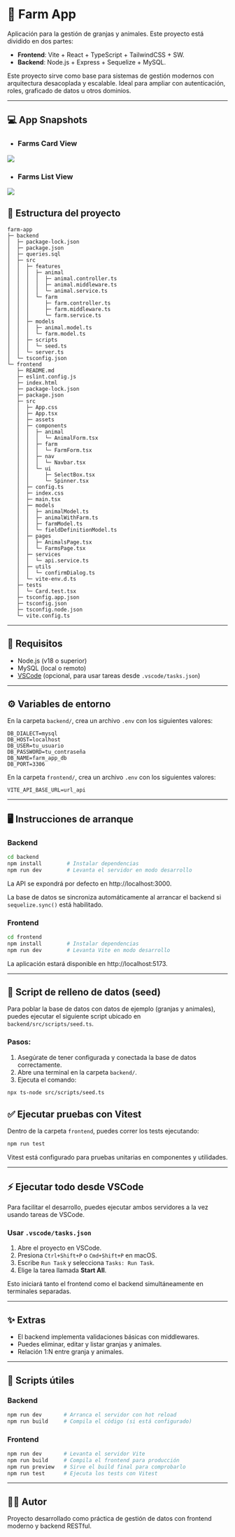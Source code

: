 # 🐄 Farm App

Aplicación para la gestión de granjas y animales. Este proyecto está dividido en dos partes:

- **Frontend**: Vite + React + TypeScript + TailwindCSS + SW.
- **Backend**: Node.js + Express + Sequelize + MySQL.

Este proyecto sirve como base para sistemas de gestión modernos con arquitectura desacoplada y escalable. Ideal para ampliar con autenticación, roles, graficado de datos u otros dominios.

---

## 💻 App Snapshots

- ### Farms Card View

<img src="assets/snapshot2.png">

- ### Farms List View

<img src="assets/snapshot1.png">

## 📁 Estructura del proyecto


```
farm-app
├─ backend
│  ├─ package-lock.json
│  ├─ package.json
│  ├─ queries.sql
│  ├─ src
│  │  ├─ features
│  │  │  ├─ animal
│  │  │  │  ├─ animal.controller.ts
│  │  │  │  ├─ animal.middleware.ts
│  │  │  │  └─ animal.service.ts
│  │  │  └─ farm
│  │  │     ├─ farm.controller.ts
│  │  │     ├─ farm.middleware.ts
│  │  │     └─ farm.service.ts
│  │  ├─ models
│  │  │  ├─ animal.model.ts
│  │  │  └─ farm.model.ts
│  │  ├─ scripts
│  │  │  └─ seed.ts
│  │  └─ server.ts
│  └─ tsconfig.json
└─ frontend
   ├─ README.md
   ├─ eslint.config.js
   ├─ index.html
   ├─ package-lock.json
   ├─ package.json
   ├─ src
   │  ├─ App.css
   │  ├─ App.tsx
   │  ├─ assets
   │  ├─ components
   │  │  ├─ animal
   │  │  │  └─ AnimalForm.tsx
   │  │  ├─ farm
   │  │  │  └─ FarmForm.tsx
   │  │  ├─ nav
   │  │  │  └─ Navbar.tsx
   │  │  └─ ui
   │  │     ├─ SelectBox.tsx
   │  │     └─ Spinner.tsx
   │  ├─ config.ts
   │  ├─ index.css
   │  ├─ main.tsx
   │  ├─ models
   │  │  ├─ animalModel.ts
   │  │  ├─ animalWithFarm.ts
   │  │  ├─ farmModel.ts
   │  │  └─ fieldDefinitionModel.ts
   │  ├─ pages
   │  │  ├─ AnimalsPage.tsx
   │  │  └─ FarmsPage.tsx
   │  ├─ services
   │  │  └─ api.service.ts
   │  ├─ utils
   │  │  └─ confirmDialog.ts
   │  └─ vite-env.d.ts
   ├─ tests
   │  └─ Card.test.tsx
   ├─ tsconfig.app.json
   ├─ tsconfig.json
   ├─ tsconfig.node.json
   └─ vite.config.ts

```

---

## 🚀 Requisitos

- Node.js (v18 o superior)
- MySQL (local o remoto)
- [VSCode](https://code.visualstudio.com/) (opcional, para usar tareas desde `.vscode/tasks.json`)

---

## ⚙️ Variables de entorno

En la carpeta `backend/`, crea un archivo `.env` con los siguientes valores:

```env
DB_DIALECT=mysql
DB_HOST=localhost
DB_USER=tu_usuario
DB_PASSWORD=tu_contraseña
DB_NAME=farm_app_db
DB_PORT=3306
```
En la carpeta `frontend/`, crea un archivo `.env` con los siguientes valores:

```env
VITE_API_BASE_URL=url_api
```


---

## 🖥️ Instrucciones de arranque

### Backend

```bash
cd backend
npm install        # Instalar dependencias
npm run dev        # Levanta el servidor en modo desarrollo
```

La API se expondrá por defecto en http://localhost:3000.

La base de datos se sincroniza automáticamente al arrancar el backend si `sequelize.sync()` está habilitado.

### Frontend

```bash
cd frontend
npm install        # Instalar dependencias
npm run dev        # Levanta Vite en modo desarrollo
```

La aplicación estará disponible en http://localhost:5173.

---

## 🌱 Script de relleno de datos (seed)

Para poblar la base de datos con datos de ejemplo (granjas y animales), puedes ejecutar el siguiente script ubicado en `backend/src/scripts/seed.ts`.

### Pasos:

1. Asegúrate de tener configurada y conectada la base de datos correctamente.
2. Abre una terminal en la carpeta `backend/`.
3. Ejecuta el comando:

```bash
npx ts-node src/scripts/seed.ts
```

## ✅ Ejecutar pruebas con Vitest

Dentro de la carpeta `frontend`, puedes correr los tests ejecutando:

```bash
npm run test
```

Vitest está configurado para pruebas unitarias en componentes y utilidades.

---

## ⚡ Ejecutar todo desde VSCode

Para facilitar el desarrollo, puedes ejecutar ambos servidores a la vez usando tareas de VSCode.

### Usar `.vscode/tasks.json`

1. Abre el proyecto en VSCode.
2. Presiona `Ctrl+Shift+P` o `Cmd+Shift+P` en macOS.
3. Escribe `Run Task` y selecciona `Tasks: Run Task`.
4. Elige la tarea llamada **Start All**.

Esto iniciará tanto el frontend como el backend simultáneamente en terminales separadas.

---

## ✨ Extras

- El backend implementa validaciones básicas con middlewares.
- Puedes eliminar, editar y listar granjas y animales.
- Relación 1:N entre granja y animales.

---

## 📌 Scripts útiles

### Backend

```bash
npm run dev       # Arranca el servidor con hot reload
npm run build     # Compila el código (si está configurado)
```

### Frontend

```bash
npm run dev       # Levanta el servidor Vite
npm run build     # Compila el frontend para producción
npm run preview   # Sirve el build final para comprobarlo
npm run test      # Ejecuta los tests con Vitest
```

---

## 🧑‍💻 Autor

Proyecto desarrollado como práctica de gestión de datos con frontend moderno y backend RESTful.

